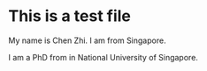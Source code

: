# This is a test file

My name is Chen Zhi. I am from Singapore. 

I am a PhD from in National University of Singapore. 
